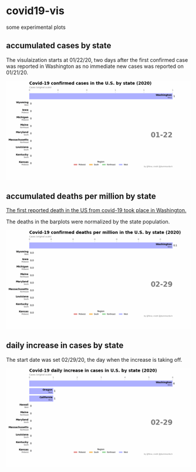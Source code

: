 # covid19-vis
some experimental plots

## accumulated cases by state
The visulaization starts at 01/22/20, two days after the first confirmed case was reported in Washington as no immediate new cases was reported on 01/21/20. 

![vis](./plots/vis.gif)

## accumulated deaths per million by state
[The first reported death in the US from covid-19 took place in Washington.](https://www.cdc.gov/media/releases/2020/s0229-COVID-19-first-death.html)

The deaths in the barplots were normalized by the state population. 

![vis](./plots/vis-death-normed.gif) 

## daily increase in cases by state
The start date was set 02/29/20, the day when the increase is taking off. 

![vis](./plots/vis-inc.gif)
